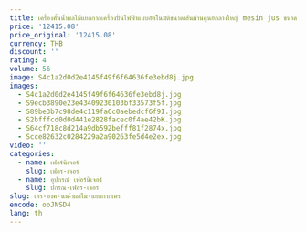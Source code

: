 ```yaml
---
title: เครื่องคั้นน้ำผลไม้แยกกากเครื่องปั่นไฟฟ้าแบบอัตโนมัติขนาดเส้นผ่านศูนย์กลางใหญ่ mesin jus ขนาดเล็ก
price: '12415.08'
price_original: '12415.08'
currency: THB
discount: ''
rating: 4
volume: 56
image: S4c1a2d0d2e4145f49f6f64636fe3ebd8j.jpg
images:
  - S4c1a2d0d2e4145f49f6f64636fe3ebd8j.jpg
  - S9ecb3890e23e43409230103bf33573f5f.jpg
  - S89be3b7c98de4c119fa6c0aebedcf6f9I.jpg
  - S2bfffcd0d0d441e2828facec0f4ae42bK.jpg
  - S64cf718c8d214a9db592befff81f2874x.jpg
  - Scce82632c0284229a2a90263fe5d4e2ex.jpg
video: ''
categories:
  - name: เฟอร์นิเจอร์
    slug: เฟอร-เจอร
  - name: อุปกรณ์ เฟอร์นิเจอร์
    slug: ปกรณ-เฟอร-เจอร
slug: เคร-องค-นน-ำผลไม-แยกกากเคร
encode: ooJNSD4
lang: th
---
```

  